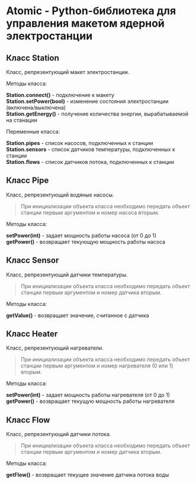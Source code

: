 # Atomic - Python-библиотека для управления макетом ядерной электростанции
  
## Класс Station
Класс, репрезентующий макет электростанции.  
  
Методы класса:  
  
**Station.connect()** - подключение к макету  
**Station.setPower(bool)** - изменение состояния электростанции (включена/выключена)  
**Station.getEnergy()** - получение количества энергии, вырабатываемой на станации  
  
Переменные класса:  
  
**Station.pipes** - список насосов, подключенных к станции  
**Station.sensors** - список датчиков температуры, подключенных к станции  
**Station.flows** - список датчиков потока, подключенных к станции  
  
## Класс Pipe  
Класс, репрезентующий водяные насосы.  
> При инициализации объекта класса необходимо передать объект станции первым аргументом и номер насоса вторым.  

Методы класса:  
  
**setPower(int)** - задает мощность работы насоса (от 0 до 1)  
**getPower()** - возвращает текующую мощность работы насоса  
    
## Класс Sensor
Класс, репрезентующий датчики температуры.  
> При инициализации объекта класса необходимо передать объект станции первым аргументом и номер датчика вторым.  

Методы класса:  
  
**getValue()** - возвращает значение, считанное с датчика  
  
## Класс Heater
Класс, репрезентующий нагреватели.  
> При инициализации объекта класса необходимо передать объект станции первым аргументом и номер нагревателя (0 или 1) вторым.  
   
Методы класса:  
  
**setPower(int)** - задает мощность работы нагревателя (от 0 до 1)  
**getPower()** - возвращает текущую мощность работы нагревателя  
  
## Класс Flow
Класс, репрезентующий датчики потока.  
> При инициализации объекта класса необходимо передать объект станции первым аргументом и номер датчика вторым.  
  
Методы класса:  
  
**getFlow()** - возвращает текущее значение датчика потока воды  
